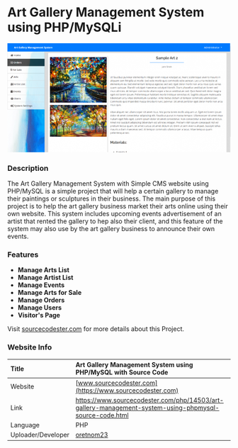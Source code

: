 
# Art Gallery Management System using PHP/MySQLi

<div align="center"><img src="art.png" /></div>

### Description

The Art Gallery Management System with Simple CMS website using PHP/MySQL is a simple project that will help a certain gallery to manage their paintings or sculptures in their business. The main purpose of this project is to help the art gallery business market their arts online using their own website. This system includes upcoming events advertisement of an artist that rented the gallery to hep also their client, and this feature of the system may also use by the art gallery business to announce their own events.

### Features

<ul>
  <li><strong>Manage Arts List</strong></li>
  <li><strong>Manage Artist List</strong></li>
  <li><strong>Manage Events</strong></li>
  <li><strong>Manage Arts for Sale</strong></li>
  <li><strong>Manage Orders</strong></li>
  <li><strong>Manage Users</strong></li>
  <li><strong>Visitor's Page</strong></li>
</ul>

Visit [sourcecodester.com](https://www.sourcecodester.com/php/14503/art-gallery-management-system-using-phpmysql-source-code.html) for more details about this Project.

### Website Info

| Title | Art Gallery Management System using PHP/MySQL with Source Code |
|:--|:--|
| Website | [www.sourcecodester.com](https://www.sourcecodester.com) |
| Link | https://www.sourcecodester.com/php/14503/art-gallery-management-system-using-phpmysql-source-code.html |
| Language | PHP |
| Uploader/Developer | [oretnom23](https://www.sourcecodester.com/users/tips23) |
